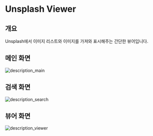 # Unsplash Viewer
## 개요
Unsplash에서 이미지 리스트와 이미지를 가져와 표시해주는 간단한 뷰어입니다.
## 메인 화면
![description_main](https://github.com/kakaopaycoding-ios/202202-hajinho-hanyang.ac.kr/blob/main/ReadMeFile/description_main.jpeg)
## 검색 화면
![description_search](https://github.com/kakaopaycoding-ios/202202-hajinho-hanyang.ac.kr/blob/main/ReadMeFile/description_search.jpeg)
## 뷰어 화면
![description_viewer](https://github.com/kakaopaycoding-ios/202202-hajinho-hanyang.ac.kr/blob/main/ReadMeFile/description_viewer.jpeg)
